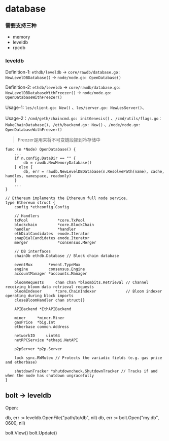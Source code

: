 # database

### 需要支持三种
- memory
- leveldb
- rpcdb

### leveldb

Definition-1: `ethdb/leveldb` -> `core/rawdb/database.go: NewLevelDBDatabase()` -> `node/node.go: OpenDatabase()`

Definition-2: `ethdb/leveldb` -> `core/rawdb/database.go: NewLevelDBDatabaseWithFreezer()` -> `node/node.go: OpenDatabaseWithFreezer()`

Usage-1: `les/client.go: New()` 、`les/server.go: NewLesServer()`、

Usage-2：`/cmd/geth/chaincmd.go: initGenesis()` 、`/cmd/utils/flags.go： MakeChainDatabase()`、`/eth/backend.go: New()` 、`/node/node.go: OpenDatabaseWithFreezer()`

> Freezer是用来将不可变链段挪到冷存储中






```golang title="node/node.go 根据config来切换数据库类型"
func (n *Node) OpenDatabase() {
	...
	if n.config.DataDir == "" {
		db = rawdb.NewMemoryDatabase()
	} else {
		db, err = rawdb.NewLevelDBDatabase(n.ResolvePath(name), cache, handles, namespace, readonly)
	}
	...
}
```
```golang title="核心结构体"
// Ethereum implements the Ethereum full node service.
type Ethereum struct {
	config *ethconfig.Config

	// Handlers
	txPool             *core.TxPool
	blockchain         *core.BlockChain
	handler            *handler
	ethDialCandidates  enode.Iterator
	snapDialCandidates enode.Iterator
	merger             *consensus.Merger

	// DB interfaces
	chainDb ethdb.Database // Block chain database

	eventMux       *event.TypeMux
	engine         consensus.Engine
	accountManager *accounts.Manager

	bloomRequests     chan chan *bloombits.Retrieval // Channel receiving bloom data retrieval requests
	bloomIndexer      *core.ChainIndexer             // Bloom indexer operating during block imports
	closeBloomHandler chan struct{}

	APIBackend *EthAPIBackend

	miner     *miner.Miner
	gasPrice  *big.Int
	etherbase common.Address

	networkID     uint64
	netRPCService *ethapi.NetAPI

	p2pServer *p2p.Server

	lock sync.RWMutex // Protects the variadic fields (e.g. gas price and etherbase)

	shutdownTracker *shutdowncheck.ShutdownTracker // Tracks if and when the node has shutdown ungracefully
}
```

## bolt -> leveldb

Open:

db, err := leveldb.OpenFile("path/to/db", nil)
db, err := bolt.Open("my.db", 0600, nil)

bolt.View()
bolt.Update()

